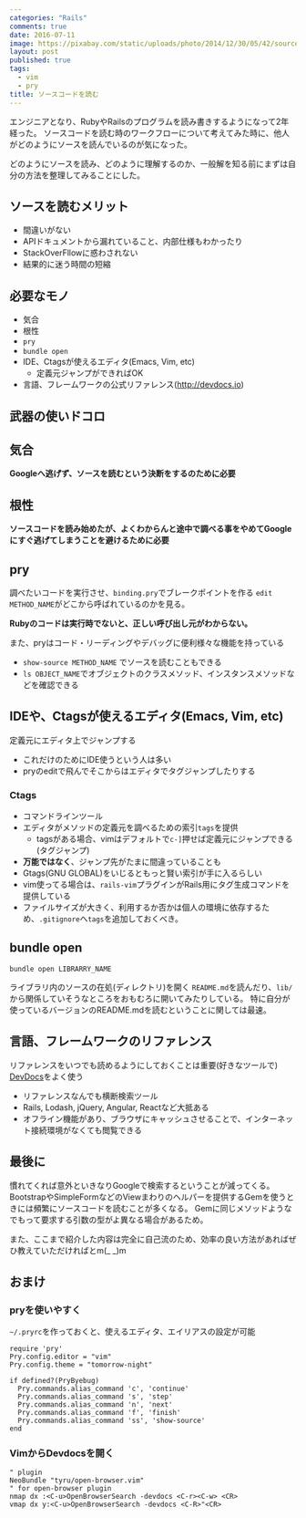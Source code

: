 ```yaml
---
categories: "Rails"
comments: true
date: 2016-07-11
image: https://pixabay.com/static/uploads/photo/2014/12/30/05/42/source-code-583537_960_720.jpg
layout: post
published: true
tags:
  - vim
  - pry
title: ソースコードを読む
---
```



エンジニアとなり、RubyやRailsのプログラムを読み書きするようになって2年経った。
ソースコードを読む時のワークフローについて考えてみた時に、他人がどのようにソースを読んでいるのが気になった。

どのようにソースを読み、どのように理解するのか、一般解を知る前にまずは自分の方法を整理してみることにした。

## ソースを読むメリット

* 間違いがない
* APIドキュメントから漏れていること、内部仕様もわかったり
* StackOverFllowに惑わされない
* 結果的に迷う時間の短縮

## 必要なモノ
* 気合
* 根性
* `pry`
* `bundle open`
* IDE、Ctagsが使えるエディタ(Emacs, Vim, etc)
  * 定義元ジャンプができればOK
* 言語、フレームワークの公式リファレンス(http://devdocs.io)

## 武器の使いドコロ

## 気合
__Googleへ逃げず、ソースを読むという決断をするのために必要__

## 根性
__ソースコードを読み始めたが、よくわからんと途中で調べる事をやめてGoogleにすぐ逃げてしまうことを避けるために必要__

## pry
調べたいコードを実行させ、`binding.pry`でブレークポイントを作る
`edit METHOD_NAME`がどこから呼ばれているのかを見る。  

__Rubyのコードは実行時でないと、正しい呼び出し元がわからない。__

また、pryはコード・リーディングやデバッグに便利様々な機能を持っている  

* `show-source METHOD_NAME` でソースを読むこともできる
* `ls OBJECT_NAME`でオブジェクトのクラスメソッド、インスタンスメソッドなどを確認できる

## IDEや、Ctagsが使えるエディタ(Emacs, Vim, etc)

定義元にエディタ上でジャンプする  

* これだけのためにIDE使うという人は多い
* pryのeditで飛んでそこからはエディタでタグジャンプしたりする

### Ctags

  * コマンドラインツール
  * エディタがメソッドの定義元を調べるための索引`tags`を提供
    * tagsがある場合、vimはデフォルトで`c-]`押せば定義元にジャンプできる(タグジャンプ)
  * __万能ではなく__、ジャンプ先がたまに間違っていることも
  * Gtags(GNU GLOBAL)をいじるともっと賢い索引が手に入るらしい
  * vim使ってる場合は、`rails-vim`プラグインがRails用にタグ生成コマンドを提供している
  * ファイルサイズが大きく、利用するか否かは個人の環境に依存するため、`.gitignore`へ`tags`を追加しておくべき。

## bundle open

```pry
bundle open LIBRARRY_NAME
```

ライブラリ内のソースの在処(ディレクトリ)を開く
`README.md`を読んだり、`lib/`から関係していそうなところをおもむろに開いてみたりしている。
特に自分が使っているバージョンのREADME.mdを読むということに関しては最速。

## 言語、フレームワークのリファレンス
リファレンスをいつでも読めるようにしておくことは重要(好きなツールで)  
[DevDocs](http://devdocs.io)をよく使う
  * リファレンスなんでも横断検索ツール 
  * Rails, Lodash, jQuery, Angular, Reactなど大抵ある
  * オフライン機能があり、ブラウザにキャッシュさせることで、インターネット接続環境がなくても閲覧できる

## 最後に

慣れてくれば意外といきなりGoogleで検索するということが減ってくる。
BootstrapやSimpleFormなどのViewまわりのヘルパーを提供するGemを使うときには頻繁にソースコードを読むことが多くなる。
Gemに同じメソッドようなでもって要求する引数の型がよ異なる場合があるため。

また、ここまで紹介した内容は完全に自己流のため、効率の良い方法があればぜひ教えていただければとm(_ _)m


## おまけ

### pryを使いやすく
`~/.pryrc`を作っておくと、使えるエディタ、エイリアスの設定が可能

```pryrc
require 'pry'
Pry.config.editor = "vim"
Pry.config.theme = "tomorrow-night"

if defined?(PryByebug)
  Pry.commands.alias_command 'c', 'continue'
  Pry.commands.alias_command 's', 'step'
  Pry.commands.alias_command 'n', 'next'
  Pry.commands.alias_command 'f', 'finish'
  Pry.commands.alias_command 'ss', 'show-source'
end
```

### VimからDevdocsを開く

```vim
" plugin
NeoBundle "tyru/open-browser.vim"
" for open-browser plugin
nmap dx :<C-u>OpenBrowserSearch -devdocs <C-r><C-w> <CR>
vmap dx y:<C-u>OpenBrowserSearch -devdocs <C-R>"<CR> 
```
